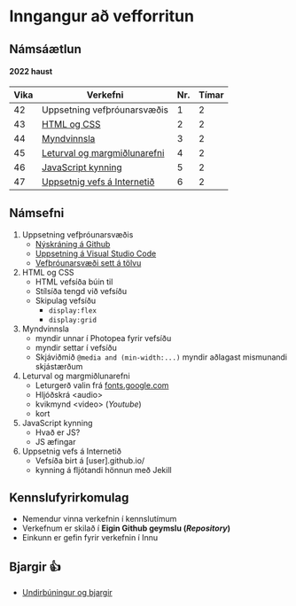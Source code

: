 # Inngangur að vefforritun

## Námsáætlun

#### 2022 haust

| Vika  | Verkefni  | Nr. | Tímar | 
|---|---|---|---|
| 42 | Uppsetning vefþróunarsvæðis | 1 | 2 |
| 43 | [HTML og CSS](https://github.com/Grunnskoli/Namsefni/tree/main/V-2)  | 2 | 2 |
| 44 | [Myndvinnsla](https://github.com/Grunnskoli/Namsefni/tree/main/V-3) | 3 | 2 |
| 45 | [Leturval og margmiðlunarefni](https://github.com/Grunnskoli/Namsefni/tree/main/V-4) | 4 | 2 |
| 46 | [JavaScript kynning](https://github.com/Grunnskoli/Namsefni/tree/main/V-5) | 5 | 2 |
| 47 | [Uppsetnig vefs á Internetið](https://github.com/Grunnskoli/Namsefni/tree/main/V-6) | 6 | 2 |

## Námsefni

1. Uppsetning vefþróunarsvæðis
   * [Nýskráning á Github](https://github.com/Grunnskoli/Namsefni/wiki/N%C3%BDskr%C3%A1ning-%C3%A1-Github)
   * [Uppsetning á Visual Studio Code](https://github.com/Grunnskoli/Namsefni/wiki/Undirbuningur)
   * [Vefþróunarsvæði sett á tölvu](https://vefgrunnur.github.io/verkefnaskil/git_verklag.html)    
2. HTML og CSS
   * HTML vefsíða búin til
   * Stílsíða tengd við vefsíðu
   * Skipulag vefsíðu 
     * ```display:flex```
     * ```display:grid``` 
3. Myndvinnsla
   * myndir unnar í Photopea fyrir vefsíðu
   * myndir settar í vefsíðu
   * Skjáviðmið ```@media and (min-width:...)```  myndir aðlagast mismunandi skjástærðum
4. Leturval og margmiðlunarefni
   * Leturgerð valin frá [fonts.google.com](https://fonts.google.com/)
   * Hljóðskrá &lt;audio&gt; 
   * kvikmynd &lt;video&gt; (_Youtube_)
   * kort
5. JavaScript kynning
    * Hvað er JS?
    * JS æfingar
6. Uppsetnig vefs á Internetið
   * Vefsíða birt á [user].github.io/
   * kynning á fljótandi hönnun með Jekill


## Kennslufyrirkomulag

* Nemendur vinna verkefnin í kennslutímum
* Verkefnum er skilað í **Eigin Github geymslu (_Repository_)**
* Einkunn er gefin fyrir verkefnin í Innu

## Bjargir 👍

* [Undirbúningur og bjargir](https://github.com/Grunnskoli/Namsefni/wiki)


<!--


#### 🧙💻 [Verkefni, námsefni og sýnidæmi](https://github.com/vefumsjon/namsefni/)

#### 🌈 Verkefnaskil: [Github.com/22VG](https://github.com/22vg)

#### 🙋‍♀️ Stundatalfan er í [Innu](https://r.inna.is/) og einkunnir birtast þar.
-->


